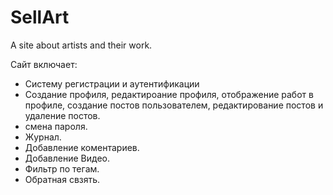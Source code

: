 # SellArt
A site about artists and their work. 

Сайт включает:
  - Систему регистрации и аутентификации
  - Создание профиля, редактироание профиля, отображение работ в профиле, 
     создание постов пользователем, редактирование постов и удаление постов.
  - смена пароля.
  - Журнал.
  - Добавление коментариев. 
  - Добавление Видео.
  - Фильтр по тегам.
  - Обратная свзять.
  
